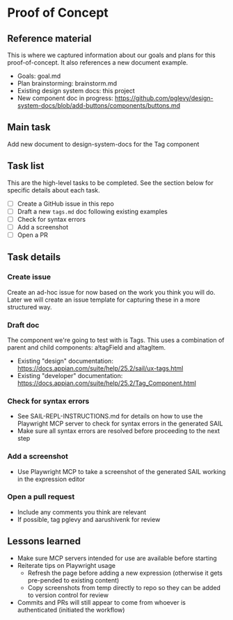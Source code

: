 # Proof of Concept

## Reference material

This is where we captured information about our goals and plans for this proof-of-concept. It also references a new document example.

- Goals: goal.md
- Plan brainstorming: brainstorm.md
- Existing design system docs: this project
- New component doc in progress: https://github.com/pglevy/design-system-docs/blob/add-buttons/components/buttons.md

## Main task

Add new document to design-system-docs for the Tag component

## Task list

This are the high-level tasks to be completed. See the section below for specific details about each task.

-[ ] Create a GitHub issue in this repo
-[ ] Draft a new `tags.md` doc following existing examples
-[ ] Check for syntax errors
-[ ] Add a screenshot
-[ ] Open a PR

## Task details

### Create issue

Create an ad-hoc issue for now based on the work you think you will do. Later we will create an issue template for capturing these in a more structured way.

### Draft doc

The component we're going to test with is Tags. This uses a combination of parent and child components: a!tagField and a!tagItem.

- Existing "design" documentation: https://docs.appian.com/suite/help/25.2/sail/ux-tags.html
- Existing "developer" documentation: https://docs.appian.com/suite/help/25.2/Tag_Component.html

### Check for syntax errors

- See SAIL-REPL-INSTRUCTIONS.md for details on how to use the Playwright MCP server to check for syntax errors in the generated SAIL
- Make sure all syntax errors are resolved before proceeding to the next step

### Add a screenshot

- Use Playwright MCP to take a screenshot of the generated SAIL working in the expression editor

### Open a pull request

- Include any comments you think are relevant
- If possible, tag pglevy and aarushivenk for review

## Lessons learned

- Make sure MCP servers intended for use are available before starting
- Reiterate tips on Playwright usage
    - Refresh the page before adding a new expression (otherwise it gets pre-pended to existing content)
    - Copy screenshots from temp directly to repo so they can be added to version control for review
- Commits and PRs will still appear to come from whoever is authenticated (initiated the workflow)